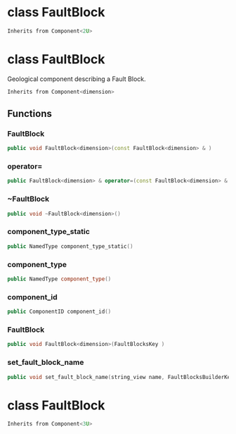 # class FaultBlock


```cpp
Inherits from Component<2U>
```



# class FaultBlock


 Geological component describing a Fault Block.



```cpp
Inherits from Component<dimension>
```



## Functions

### FaultBlock

```cpp
public void FaultBlock<dimension>(const FaultBlock<dimension> & )
```


### operator=

```cpp
public FaultBlock<dimension> & operator=(const FaultBlock<dimension> & )
```


### ~FaultBlock

```cpp
public void ~FaultBlock<dimension>()
```


### component_type_static

```cpp
public NamedType component_type_static()
```


### component_type

```cpp
public NamedType component_type()
```


### component_id

```cpp
public ComponentID component_id()
```


### FaultBlock

```cpp
public void FaultBlock<dimension>(FaultBlocksKey )
```


### set_fault_block_name

```cpp
public void set_fault_block_name(string_view name, FaultBlocksBuilderKey )
```




# class FaultBlock


```cpp
Inherits from Component<3U>
```



